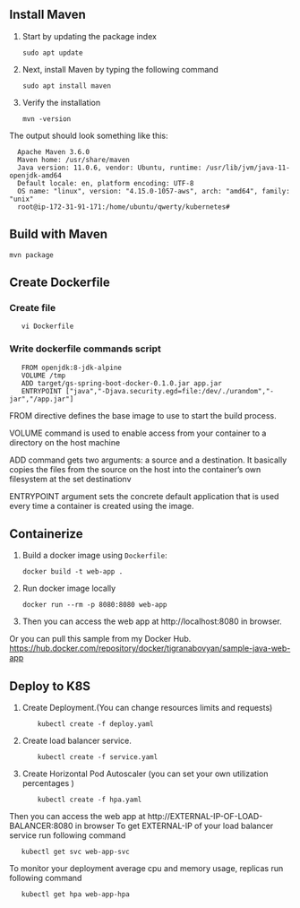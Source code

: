 ## Install Maven

1) Start by updating the package index  
       
       sudo apt update
2) Next, install Maven by typing the following command
    
       sudo apt install maven
3) Verify the installation

       mvn -version
The output should look something like this:

      Apache Maven 3.6.0
      Maven home: /usr/share/maven
      Java version: 11.0.6, vendor: Ubuntu, runtime: /usr/lib/jvm/java-11-openjdk-amd64
      Default locale: en, platform encoding: UTF-8
      OS name: "linux", version: "4.15.0-1057-aws", arch: "amd64", family: "unix"
      root@ip-172-31-91-171:/home/ubuntu/qwerty/kubernetes# 

## Build with Maven
```shell
mvn package
```
## Create Dockerfile

### Create file
       vi Dockerfile
### Write dockerfile commands script
       FROM openjdk:8-jdk-alpine
       VOLUME /tmp
       ADD target/gs-spring-boot-docker-0.1.0.jar app.jar
       ENTRYPOINT ["java","-Djava.security.egd=file:/dev/./urandom","-jar","/app.jar"]
       
FROM directive defines the base image to use to start the build process.

VOLUME command is used to enable access from your container to a directory on the host machine

ADD command gets two arguments: a source and a destination. It basically copies the files from the source on the host            into the container’s own filesystem at the set destinationv       

ENTRYPOINT argument sets the concrete default application that is used every time a container is created using the image.
## Containerize
1. Build a docker image using `Dockerfile`:
   
       docker build -t web-app .
   
2. Run docker image locally
   
       docker run --rm -p 8080:8080 web-app
   
3. Then you can access the web app at http://localhost:8080 in browser.

Or you can pull this sample from my Docker Hub. https://hub.docker.com/repository/docker/tigranabovyan/sample-java-web-app


## Deploy to K8S

1) Create Deployment.(You can change resources limits and requests)
```
       kubectl create -f deploy.yaml
```
2) Create load balancer service.
```
       kubectl create -f service.yaml
```
3) Create Horizontal Pod Autoscaler (you can set your own utilization percentages )
```
       kubectl create -f hpa.yaml
```
Then you can access the web app at http://EXTERNAL-IP-OF-LOAD-BALANCER:8080 in browser
To get EXTERNAL-IP of your load balancer service run following command
       
       kubectl get svc web-app-svc

To monitor your deployment average cpu and memory usage, replicas run following command

       kubectl get hpa web-app-hpa 
       

